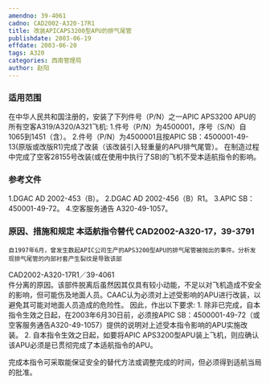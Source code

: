 ```yaml
---
amendno: 39-4061
cadno: CAD2002-A320-17R1
title: 改装APICAPS3200型APU的排气尾管
publishdate: 2003-06-19
effdate: 2003-06-20
tags: A320
categories: 西南管理局
author: 赵阳
---
```


### 适用范围 
在中华人民共和国注册的，安装了下列件号（P/N）之一APIC APS3200 APU的所有空客A319/A320/A321飞机:
1.件号（P/N）为4500001，序号（S/N）自1065到1451（含）。
2.件号（P/N）为4500001且按APIC SB：4500001-49-13(原版或改版R1)完成了改装（该改装引入轻重量的APU排气尾管）。
在制造过程中完成了空客28155号改装(或在使用中执行了SB)的飞机不受本适航指令的影响。

### 参考文件
1.DGAC
 AD 2002-453（B）。 
2.DGAC
 AD 2002-456（B）R1。 
3.APIC 
SB：450001-49-72。 
4.空客服务通告 
A320-49-1057。


### 原因、措施和规定 本适航指令替代 CAD2002-A320-17，39-3791
    自1997年6月，曾发生数起APIC公司生产的APS3200型APU的排气尾管被抛出的事件。分析发现排气尾管的内部衬套产生裂纹是导致该部
  CAD2002-A320-17R1／39-4061   
件分离的原因。该部件脱离后虽然因其仅具有较小动能，不足以对飞机造成不安全的影响，但可能伤及地面人员。CAAC认为必须对上述受影响的APU进行改装，以避免其可能对地面人员造成的危险性。 
因此，作出以下要求: 
1.
除非已完成，自本指令生效之日起，在2003年6月30日前，必须按APIC SB：4500001-49-72（或空客服务通告A320-49-1057）提供的说明对上述受本指令影响的APU实施改装。 
2.
自本指令生效之日起，如要将APIC APS3200型APU装上飞机，则应确认该APU必须是已贯彻完成了本适航指令的APU。 

完成本指令可采取能保证安全的替代方法或调整完成的时间，但必须得到适航当局的批准。
